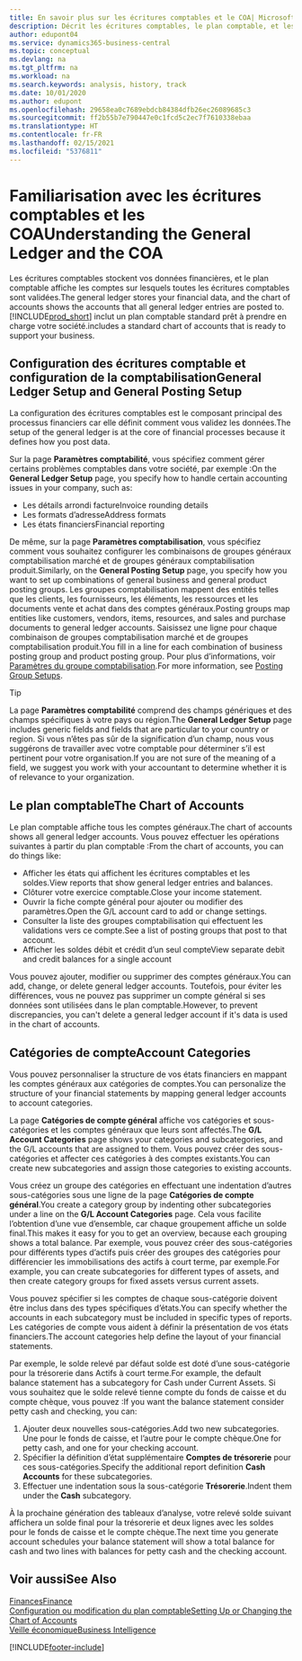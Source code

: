 ```yaml
---
title: En savoir plus sur les écritures comptables et le COA| Microsoft Docs
description: Décrit les écritures comptables, le plan comptable, et les catégories de compte.
author: edupont04
ms.service: dynamics365-business-central
ms.topic: conceptual
ms.devlang: na
ms.tgt_pltfrm: na
ms.workload: na
ms.search.keywords: analysis, history, track
ms.date: 10/01/2020
ms.author: edupont
ms.openlocfilehash: 29658ea0c7689ebdcb84384dfb26ec26089685c3
ms.sourcegitcommit: ff2b55b7e790447e0c1fcd5c2ec7f7610338ebaa
ms.translationtype: HT
ms.contentlocale: fr-FR
ms.lasthandoff: 02/15/2021
ms.locfileid: "5376811"
---
```

# <a name="understanding-the-general-ledger-and-the-coa"></a><span data-ttu-id="89818-103">Familiarisation avec les écritures comptables et les COA</span><span class="sxs-lookup"><span data-stu-id="89818-103">Understanding the General Ledger and the COA</span></span>

<span data-ttu-id="89818-104">Les écritures comptables stockent vos données financières, et le plan comptable affiche les comptes sur lesquels toutes les écritures comptables sont validées.</span><span class="sxs-lookup"><span data-stu-id="89818-104">The general ledger stores your financial data, and the chart of accounts shows the accounts that all general ledger entries are posted to.</span></span> [!INCLUDE[prod_short](includes/prod_short.md)] <span data-ttu-id="89818-105">inclut un plan comptable standard prêt à prendre en charge votre société.</span><span class="sxs-lookup"><span data-stu-id="89818-105">includes a standard chart of accounts that is ready to support your business.</span></span>

## <a name="general-ledger-setup-and-general-posting-setup"></a><span data-ttu-id="89818-106">Configuration des écritures comptable et configuration de la comptabilisation</span><span class="sxs-lookup"><span data-stu-id="89818-106">General Ledger Setup and General Posting Setup</span></span>

<span data-ttu-id="89818-107">La configuration des écritures comptables est le composant principal des processus financiers car elle définit comment vous validez les données.</span><span class="sxs-lookup"><span data-stu-id="89818-107">The setup of the general ledger is at the core of financial processes because it defines how you post data.</span></span>  

<span data-ttu-id="89818-108">Sur la page **Paramètres comptabilité**, vous spécifiez comment gérer certains problèmes comptables dans votre société, par exemple :</span><span class="sxs-lookup"><span data-stu-id="89818-108">On the **General Ledger Setup** page, you specify how to handle certain accounting issues in your company, such as:</span></span>  

* <span data-ttu-id="89818-109">Les détails arrondi facture</span><span class="sxs-lookup"><span data-stu-id="89818-109">Invoice rounding details</span></span>  
* <span data-ttu-id="89818-110">Les formats d’adresse</span><span class="sxs-lookup"><span data-stu-id="89818-110">Address formats</span></span>  
* <span data-ttu-id="89818-111">Les états financiers</span><span class="sxs-lookup"><span data-stu-id="89818-111">Financial reporting</span></span>  

<span data-ttu-id="89818-112">De même, sur la page **Paramètres comptabilisation**, vous spécifiez comment vous souhaitez configurer les combinaisons de groupes généraux comptabilisation marché et de groupes généraux comptabilisation produit.</span><span class="sxs-lookup"><span data-stu-id="89818-112">Similarly, on the **General Posting Setup** page, you specify how you want to set up combinations of general business and general product posting groups.</span></span> <span data-ttu-id="89818-113">Les groupes comptabilisation mappent des entités telles que les clients, les fournisseurs, les éléments, les ressources et les documents vente et achat dans des comptes généraux.</span><span class="sxs-lookup"><span data-stu-id="89818-113">Posting groups map entities like customers, vendors, items, resources, and sales and purchase documents to general ledger accounts.</span></span> <span data-ttu-id="89818-114">Saisissez une ligne pour chaque combinaison de groupes comptabilisation marché et de groupes comptabilisation produit.</span><span class="sxs-lookup"><span data-stu-id="89818-114">You fill in a line for each combination of business posting group and product posting group.</span></span> <span data-ttu-id="89818-115">Pour plus d’informations, voir [Paramètres du groupe comptabilisation](finance-posting-groups.md).</span><span class="sxs-lookup"><span data-stu-id="89818-115">For more information, see [Posting Group Setups](finance-posting-groups.md).</span></span>  

> [!TIP]
> <span data-ttu-id="89818-116">La page **Paramètres comptabilité** comprend des champs génériques et des champs spécifiques à votre pays ou région.</span><span class="sxs-lookup"><span data-stu-id="89818-116">The **General Ledger Setup** page includes generic fields and fields that are particular to your country or region.</span></span> <span data-ttu-id="89818-117">Si vous n’êtes pas sûr de la signification d’un champ, nous vous suggérons de travailler avec votre comptable pour déterminer s’il est pertinent pour votre organisation.</span><span class="sxs-lookup"><span data-stu-id="89818-117">If you are not sure of the meaning of a field, we suggest you work with your accountant to determine whether it is of relevance to your organization.</span></span>  

## <a name="the-chart-of-accounts"></a><span data-ttu-id="89818-118">Le plan comptable</span><span class="sxs-lookup"><span data-stu-id="89818-118">The Chart of Accounts</span></span>

<span data-ttu-id="89818-119">Le plan comptable affiche tous les comptes généraux.</span><span class="sxs-lookup"><span data-stu-id="89818-119">The chart of accounts shows all general ledger accounts.</span></span> <span data-ttu-id="89818-120">Vous pouvez effectuer les opérations suivantes à partir du plan comptable :</span><span class="sxs-lookup"><span data-stu-id="89818-120">From the chart of accounts, you can do things like:</span></span>  

* <span data-ttu-id="89818-121">Afficher les états qui affichent les écritures comptables et les soldes.</span><span class="sxs-lookup"><span data-stu-id="89818-121">View reports that show general ledger entries and balances.</span></span>  
* <span data-ttu-id="89818-122">Clôturer votre exercice comptable.</span><span class="sxs-lookup"><span data-stu-id="89818-122">Close your income statement.</span></span>  
* <span data-ttu-id="89818-123">Ouvrir la fiche compte général pour ajouter ou modifier des paramètres.</span><span class="sxs-lookup"><span data-stu-id="89818-123">Open the G/L account card to add or change settings.</span></span>  
* <span data-ttu-id="89818-124">Consulter la liste des groupes comptabilisation qui effectuent les validations vers ce compte.</span><span class="sxs-lookup"><span data-stu-id="89818-124">See a list of posting groups that post to that account.</span></span>
* <span data-ttu-id="89818-125">Afficher les soldes débit et crédit d’un seul compte</span><span class="sxs-lookup"><span data-stu-id="89818-125">View separate debit and credit balances for a single account</span></span>  

<span data-ttu-id="89818-126">Vous pouvez ajouter, modifier ou supprimer des comptes généraux.</span><span class="sxs-lookup"><span data-stu-id="89818-126">You can add, change, or delete general ledger accounts.</span></span> <span data-ttu-id="89818-127">Toutefois, pour éviter les différences, vous ne pouvez pas supprimer un compte général si ses données sont utilisées dans le plan comptable.</span><span class="sxs-lookup"><span data-stu-id="89818-127">However, to prevent discrepancies, you can't delete a general ledger account if it's data is used in the chart of accounts.</span></span>  

## <a name="account-categories"></a><span data-ttu-id="89818-128">Catégories de compte</span><span class="sxs-lookup"><span data-stu-id="89818-128">Account Categories</span></span>

<span data-ttu-id="89818-129">Vous pouvez personnaliser la structure de vos états financiers en mappant les comptes généraux aux catégories de comptes.</span><span class="sxs-lookup"><span data-stu-id="89818-129">You can personalize the structure of your financial statements by mapping general ledger accounts to account categories.</span></span>  

<span data-ttu-id="89818-130">La page **Catégories de compte général** affiche vos catégories et sous-catégories et les comptes généraux que leurs sont affectés.</span><span class="sxs-lookup"><span data-stu-id="89818-130">The **G/L Account Categories** page shows your categories and subcategories, and the G/L accounts that are assigned to them.</span></span> <span data-ttu-id="89818-131">Vous pouvez créer des sous-catégories et affecter ces catégories à des comptes existants.</span><span class="sxs-lookup"><span data-stu-id="89818-131">You can create new subcategories and assign those categories to existing accounts.</span></span>  

<span data-ttu-id="89818-132">Vous créez un groupe des catégories en effectuant une indentation d’autres sous-catégories sous une ligne de la page **Catégories de compte général**.</span><span class="sxs-lookup"><span data-stu-id="89818-132">You create a category group by indenting other subcategories under a line on the **G/L Account Categories** page.</span></span> <span data-ttu-id="89818-133">Cela vous facilite l’obtention d’une vue d’ensemble, car chaque groupement affiche un solde final.</span><span class="sxs-lookup"><span data-stu-id="89818-133">This makes it easy for you to get an overview, because each grouping shows a total balance.</span></span> <span data-ttu-id="89818-134">Par exemple, vous pouvez créer des sous-catégories pour différents types d’actifs puis créer des groupes des catégories pour différencier les immobilisations des actifs à court terme, par exemple.</span><span class="sxs-lookup"><span data-stu-id="89818-134">For example, you can create subcategories for different types of assets, and then create category groups for fixed assets versus current assets.</span></span>  

<span data-ttu-id="89818-135">Vous pouvez spécifier si les comptes de chaque sous-catégorie doivent être inclus dans des types spécifiques d’états.</span><span class="sxs-lookup"><span data-stu-id="89818-135">You can specify whether the accounts in each subcategory must be included in specific types of reports.</span></span> <span data-ttu-id="89818-136">Les catégories de compte vous aident à définir la présentation de vos états financiers.</span><span class="sxs-lookup"><span data-stu-id="89818-136">The account categories help define the layout of your financial statements.</span></span>  

<span data-ttu-id="89818-137">Par exemple, le solde relevé par défaut solde est doté d’une sous-catégorie pour la trésorerie dans Actifs à court terme.</span><span class="sxs-lookup"><span data-stu-id="89818-137">For example, the default balance statement has a subcategory for Cash under Current Assets.</span></span> <span data-ttu-id="89818-138">Si vous souhaitez que le solde relevé tienne compte du fonds de caisse et du compte chèque, vous pouvez :</span><span class="sxs-lookup"><span data-stu-id="89818-138">If you want the balance statement consider petty cash and checking, you can:</span></span>  

1. <span data-ttu-id="89818-139">Ajouter deux nouvelles sous-catégories.</span><span class="sxs-lookup"><span data-stu-id="89818-139">Add two new subcategories.</span></span> <span data-ttu-id="89818-140">Une pour le fonds de caisse, et l’autre pour le compte chèque.</span><span class="sxs-lookup"><span data-stu-id="89818-140">One for petty cash, and one for your checking account.</span></span>  
2. <span data-ttu-id="89818-141">Spécifier la définition d’état supplémentaire **Comptes de trésorerie** pour ces sous-catégories.</span><span class="sxs-lookup"><span data-stu-id="89818-141">Specify the additional report definition **Cash Accounts** for these subcategories.</span></span>  
3. <span data-ttu-id="89818-142">Effectuer une indentation sous la sous-catégorie **Trésorerie**.</span><span class="sxs-lookup"><span data-stu-id="89818-142">Indent them under the **Cash** subcategory.</span></span>  

<span data-ttu-id="89818-143">À la prochaine génération des tableaux d’analyse, votre relevé solde suivant affichera un solde final pour la trésorerie et deux lignes avec les soldes pour le fonds de caisse et le compte chèque.</span><span class="sxs-lookup"><span data-stu-id="89818-143">The next time you generate account schedules your balance statement will show a total balance for cash and two lines with balances for petty cash and the checking account.</span></span>  

## <a name="see-also"></a><span data-ttu-id="89818-144">Voir aussi</span><span class="sxs-lookup"><span data-stu-id="89818-144">See Also</span></span>

[<span data-ttu-id="89818-145">Finances</span><span class="sxs-lookup"><span data-stu-id="89818-145">Finance</span></span>](finance.md)  
[<span data-ttu-id="89818-146">Configuration ou modification du plan comptable</span><span class="sxs-lookup"><span data-stu-id="89818-146">Setting Up or Changing the Chart of Accounts</span></span>](finance-setup-chart-accounts.md)  
[<span data-ttu-id="89818-147">Veille économique</span><span class="sxs-lookup"><span data-stu-id="89818-147">Business Intelligence</span></span>](bi.md)  


[!INCLUDE[footer-include](includes/footer-banner.md)]